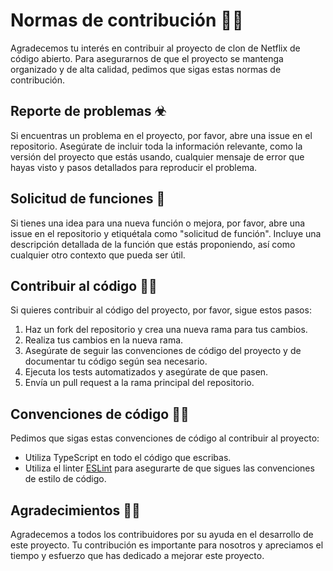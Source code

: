 # Normas de contribución 🙇‍♀️

Agradecemos tu interés en contribuir al proyecto de clon de Netflix de código abierto. Para asegurarnos de que el proyecto se mantenga organizado y de alta calidad, pedimos que sigas estas normas de contribución.

## Reporte de problemas ☣

Si encuentras un problema en el proyecto, por favor, abre una issue en el repositorio. Asegúrate de incluir toda la información relevante, como la versión del proyecto que estás usando, cualquier mensaje de error que hayas visto y pasos detallados para reproducir el problema.

## Solicitud de funciones 💃

Si tienes una idea para una nueva función o mejora, por favor, abre una issue en el repositorio y etiquétala como "solicitud de función". Incluye una descripción detallada de la función que estás proponiendo, así como cualquier otro contexto que pueda ser útil.

## Contribuir al código 👩‍💻

Si quieres contribuir al código del proyecto, por favor, sigue estos pasos:

1. Haz un fork del repositorio y crea una nueva rama para tus cambios.
2. Realiza tus cambios en la nueva rama.
3. Asegúrate de seguir las convenciones de código del proyecto y de documentar tu código según sea necesario.
4. Ejecuta los tests automatizados y asegúrate de que pasen.
5. Envía un pull request a la rama principal del repositorio.

## Convenciones de código 🕵️‍♀️

Pedimos que sigas estas convenciones de código al contribuir al proyecto:

- Utiliza TypeScript en todo el código que escribas.
- Utiliza el linter [ESLint](https://eslint.org/) para asegurarte de que sigues las convenciones de estilo de código.

## Agradecimientos 👊🥰

Agradecemos a todos los contribuidores por su ayuda en el desarrollo de este proyecto. Tu contribución es importante para nosotros y apreciamos el tiempo y esfuerzo que has dedicado a mejorar este proyecto.
